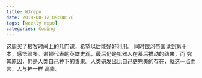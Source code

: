 ```yaml
---
title: W3repo
date: 2018-08-12 09:08:26
tags: [weekly repo]
categories: Coding
---
```

这周买了极客时间上的几门课，希望以后能好好利用。
同时银河帝国读到第十本，感悟颇多。谢顿代表的英雄史观，最后仍是机器人在幕后推动的结果，而
究其原因，仍是人类自己种下的善果。人类研发出比自己更完美的存在，就这一点而言，人与神一样
高贵。
